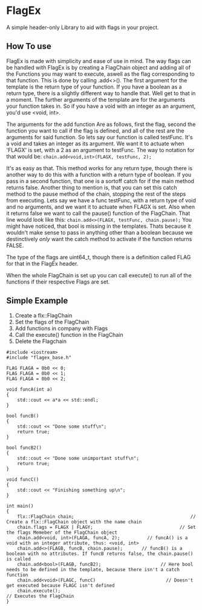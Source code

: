 # FlagEx
A simple header-only Library to aid with flags in your project.

## How To use
FlagEx is made with simplicity and ease of use in mind.
The way flags can be handled with FlagEx is by creating a FlagChain object and adding all of the Functions you may want to execute, aswell as the flag corresponding to that function.
This is done by calling .add<>().
The first argument for the template is the return type of your function. If you have a boolean as a return type, there is a slightly different way to handle that. Well get to that in a moment. 
The further arguments of the template are for the arguments your function takes in. So if you have a void with an integer as an argument, you'd use <void, int>.

The arguments for the add function Are as follows, first the flag, second the function you want to call if the flag is defined, and all of the rest are the arguments for said function.
So lets say our function is called testFunc. It's a void and takes an integer as its argument.
We want it to actuate when 'FLAGX' is set, with a 2 as an argument to testFunc. 
The way to notation for that would be: ```chain.add<void,int>(FLAGX, testFunc, 2);```

It's as easy as that.
This method works for any return type, though there is another way to do this with a function with a return type of boolean.
If you pass in a second function, that one is a sortoff catch for if the main method returns false. Another thing to mention is, that you can set this catch method to the pause method of the chain, stopping the rest of the steps from executing.
Lets say we have a func testFunc, with a return type of void and no arguments, and we want it to actuate when FLAGX is set. Also when it returns false we want to call the pause() function of the FlagChain.
That line would look like this: ```chain.add<>(FLAGX, testFunc, chain.pause);```
You might have noticed, that bool is missing in the templates. Thats because it wouldn't make sense to pass in anything other than a boolean because we destinctively *only* want the catch method to activate if the function returns FALSE.

The type of the flags are uint64_t, though there is a definition called FLAG for that in the FlagEx header.

When the whole FlagChain is set up you can call execute() to run all of the functions if their respective Flags are set.

## Simple Example

1. Create a flx::FlagChain
2. Set the flags of the FlagChain
3. Add functions in company with Flags
4. Call the execute() function in the FlagChain
5. Delete the Flagchain

```
#include <iostream>
#include "flagex_base.h"

FLAG FLAGA = 0b0 << 0;
FLAG FLAGA = 0b0 << 1;
FLAG FLAGA = 0b0 << 2;

void funcA(int a)
{
	std::cout << a*a << std::endl;
}

bool funcB()
{
	std::cout << "Done some stuff\n";
	return true;
}

bool funcB2()
{
	std::cout << "Done some unimportant stuff\n";
	return true;
}

void funcC()
{
	std::cout << "Finishing something up\n";
}

int main()
{
	flx::FlagChain chain; 											// Create a flx::FlagChain object with the name chain
	chain.flags = FLAGX | FLAGY; 							    // Set the flags Memeber of the FlagChain object
	chain.add<void, int>(FLAGA, funcA, 2); 			// funcA() is a void with an integer attribute, thus: <void, int>
	chain.add<>(FLAGB, funcB, chain.pause); 	  // funcB() is a boolean with no attributes. If funcB returns false, the chain.pause() is called
	chain.add<bool>(FLAGB, funcB2); 	  				 // Here bool needs to be defined in the template, because there isn't a catch function
	chain.add<void>(FLAGC, funcC)						   // Doesn't get executed because FLAGC isn't defined
	chain.execute(); 										   		   // Executes the FlagChain
}
```